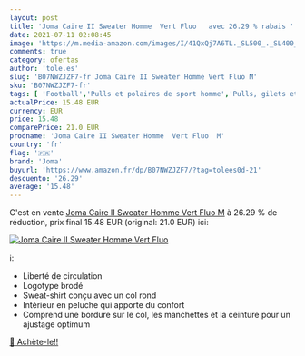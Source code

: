 ```yaml
---
layout: post
title: 'Joma Caire II Sweater Homme  Vert Fluo   avec 26.29 % rabais '
date: 2021-07-11 02:08:45
image: 'https://m.media-amazon.com/images/I/41QxQj7A6TL._SL500_._SL400_.jpg'
comments: true
category: ofertas
author: 'tole.es'
slug: 'B07NWZJZF7-fr Joma Caire II Sweater Homme Vert Fluo M'
sku: 'B07NWZJZF7-fr'
tags: [ 'Football','Pulls et polaires de sport homme','Pulls, gilets et sweats homme','Sports et Loisirs','Sportswear homme','Sweats homme','Sweatshirts de football homme','Vêtements','Vêtements de football','Vêtements de football homme','Vêtements et équipement de sport','Vêtements homme','joma', ]
actualPrice: 15.48 EUR
currency: EUR
price: 15.48
comparePrice: 21.0 EUR
prodname: 'Joma Caire II Sweater Homme  Vert Fluo  M'
country: 'fr'
flag: '🇫🇷'
brand: 'Joma'
buyurl: 'https://www.amazon.fr/dp/B07NWZJZF7/?tag=tolees0d-21'
descuento: '26.29'
average: '15.48'
---
```


C'est en vente [Joma Caire II Sweater Homme  Vert Fluo  M](https://www.amazon.fr/dp/B07NWZJZF7/?tag=tolees0d-21)  à  26.29 % de réduction, prix final  15.48 EUR (original: 21.0 EUR) ici:

[![Joma Caire II Sweater Homme  Vert Fluo  ](https://m.media-amazon.com/images/I/41QxQj7A6TL._SL500_._SL400_.jpg)](https://www.amazon.fr/dp/B07NWZJZF7/?tag=tolees0d-21)

ℹ️:

- Liberté de circulation
- Logotype brodé
- Sweat-shirt conçu avec un col rond
- Intérieur en peluche qui apporte du confort
- Comprend une bordure sur le col, les manchettes et la ceinture pour un ajustage optimum

[🛒 Achète-le!!](https://www.amazon.fr/dp/B07NWZJZF7/?tag=tolees0d-21)
